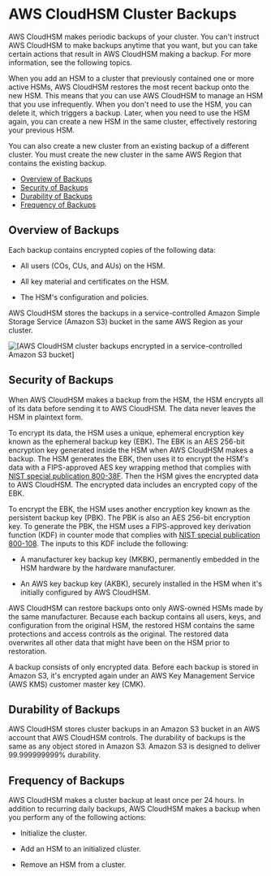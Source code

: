 # AWS CloudHSM Cluster Backups<a name="backups"></a>

AWS CloudHSM makes periodic backups of your cluster\. You can't instruct AWS CloudHSM to make backups anytime that you want, but you can take certain actions that result in AWS CloudHSM making a backup\. For more information, see the following topics\.

When you add an HSM to a cluster that previously contained one or more active HSMs, AWS CloudHSM restores the most recent backup onto the new HSM\. This means that you can use AWS CloudHSM to manage an HSM that you use infrequently\. When you don't need to use the HSM, you can delete it, which triggers a backup\. Later, when you need to use the HSM again, you can create a new HSM in the same cluster, effectively restoring your previous HSM\.

You can also create a new cluster from an existing backup of a different cluster\. You must create the new cluster in the same AWS Region that contains the existing backup\.


+ [Overview of Backups](#backup-overview)
+ [Security of Backups](#backup-security)
+ [Durability of Backups](#backups-durability)
+ [Frequency of Backups](#backups-frequency)

## Overview of Backups<a name="backup-overview"></a>

Each backup contains encrypted copies of the following data:

+ All users \(COs, CUs, and AUs\) on the HSM\.

+ All key material and certificates on the HSM\.

+ The HSM's configuration and policies\.

AWS CloudHSM stores the backups in a service\-controlled Amazon Simple Storage Service \(Amazon S3\) bucket in the same AWS Region as your cluster\.

![\[AWS CloudHSM cluster backups encrypted in a service-controlled Amazon S3 bucket\]](http://docs.aws.amazon.com/cloudhsm/latest/userguide/images/cluster-backup.png)

## Security of Backups<a name="backup-security"></a>

When AWS CloudHSM makes a backup from the HSM, the HSM encrypts all of its data before sending it to AWS CloudHSM\. The data never leaves the HSM in plaintext form\.

To encrypt its data, the HSM uses a unique, ephemeral encryption key known as the ephemeral backup key \(EBK\)\. The EBK is an AES 256\-bit encryption key generated inside the HSM when AWS CloudHSM makes a backup\. The HSM generates the EBK, then uses it to encrypt the HSM's data with a FIPS\-approved AES key wrapping method that complies with [NIST special publication 800\-38F](http://nvlpubs.nist.gov/nistpubs/SpecialPublications/NIST.SP.800-38F.pdf)\. Then the HSM gives the encrypted data to AWS CloudHSM\. The encrypted data includes an encrypted copy of the EBK\.

To encrypt the EBK, the HSM uses another encryption key known as the persistent backup key \(PBK\)\. The PBK is also an AES 256\-bit encryption key\. To generate the PBK, the HSM uses a FIPS\-approved key derivation function \(KDF\) in counter mode that complies with [NIST special publication 800\-108](http://nvlpubs.nist.gov/nistpubs/Legacy/SP/nistspecialpublication800-108.pdf)\. The inputs to this KDF include the following:

+ A manufacturer key backup key \(MKBK\), permanently embedded in the HSM hardware by the hardware manufacturer\.

+ An AWS key backup key \(AKBK\), securely installed in the HSM when it's initially configured by AWS CloudHSM\.

AWS CloudHSM can restore backups onto only AWS\-owned HSMs made by the same manufacturer\. Because each backup contains all users, keys, and configuration from the original HSM, the restored HSM contains the same protections and access controls as the original\. The restored data overwrites all other data that might have been on the HSM prior to restoration\.

A backup consists of only encrypted data\. Before each backup is stored in Amazon S3, it's encrypted again under an AWS Key Management Service \(AWS KMS\) customer master key \(CMK\)\.

## Durability of Backups<a name="backups-durability"></a>

AWS CloudHSM stores cluster backups in an Amazon S3 bucket in an AWS account that AWS CloudHSM controls\. The durability of backups is the same as any object stored in Amazon S3\. Amazon S3 is designed to deliver 99\.999999999% durability\.

## Frequency of Backups<a name="backups-frequency"></a>

AWS CloudHSM makes a cluster backup at least once per 24 hours\. In addition to recurring daily backups, AWS CloudHSM makes a backup when you perform any of the following actions:

+ Initialize the cluster\.

+ Add an HSM to an initialized cluster\.

+ Remove an HSM from a cluster\.